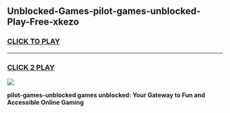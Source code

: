 
## Unblocked-Games-pilot-games-unblocked-Play-Free-xkezo
<h3>
<a href="https://premium76.site?title=pilot-games-unblocked&ref=18A">CLICK TO PLAY</a></h3>
<hr>

<h3>
<a href="https://premium76.site?title=pilot-games-unblocked&ref=18A">CLICK 2 PLAY</a>
  
</h3>

<a href="https://premium76.site?title=pilot-games-unblocked&ref=18A"><img src="https://clearcache.store/games.png"></a>


**pilot-games-unblocked games unblocked: Your Gateway to Fun and Accessible Online Gaming**
